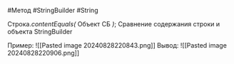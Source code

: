 #Метод #StringBuilder #String 

Строка.*contentEquals(* Объект СБ *)*;
Сравнение содержания строки и объекта StringBuilder

Пример:
![[Pasted image 20240828220843.png]]
Вывод:
![[Pasted image 20240828220906.png]]
